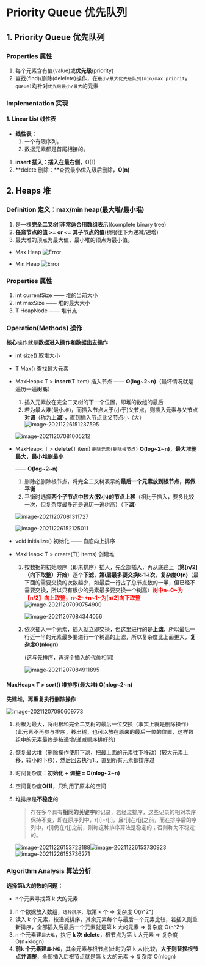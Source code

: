 # Priority Queue 优先队列

## 1. Priority Queue 优先队列

### Properties 属性
1. 每个元素含有值(value)或**优先级**(priority)
2. 查找(find)/删除(delelete)操作，在`最小/最大优先级队列(min/max priority queue)`均针对`优先级最小/最大`的元素

### Implementation 实现

#### 1. Linear List 线性表

+ **线性表：**
  1. 一个有限序列。
  2. 数据元素都是首尾相接的。

1. **insert 插入：**插入在**最右侧**，O(1)
2. **delete 删除：**查找最小优先级后删除，**O(n)**

## 2. Heaps 堆

### Definition 定义：max/min heap(最大堆/最小堆)
1. 是一棵**完全二叉树**\[**非常适合用数组表示**](complete binary tree)
2. **任意节点的值 >= or <= 其子节点的值**(树根往下为递减/递增)
3. 最大堆的顶点为最大值，最小堆的顶点为最小值。
- Max Heap
![Error](https://screen-shot.obs.cn-north-4.myhuaweicloud.com/6.2.1.png)

- Min Heap
![Error](https://screen-shot.obs.cn-north-4.myhuaweicloud.com/6.2.2.png)

### Properties 属性
1. int currentSize —— 堆的当前大小
2. int maxSize —— 堆的最大大小
3. T HeapNode —— 堆节点

### Operation(Methods) 操作

**核心**操作就是**数据进入操作和数据出去操作**

- int size() 取堆大小

- T Max() 查找最大元素

- MaxHeap< T > **insert**(T item) 插入节点 ——  **O(log~2~n)**（最坏情况就是遍历一遍**树高**）
  1) 插入元素放在完全二叉树的下一个位置，即堆的数组的最后
  2) 若为最大堆(最小堆)，而插入节点大于(小于)父节点，则插入元素与父节点**对调**（称为**上滤**），直到插入节点比父节点小（大）![image-20211226151237595](https://screen-shot.obs.cn-north-4.myhuaweicloud.com/image-20211226151237595.png)
  
  ![image-20211207081005212](https://screen-shot.obs.cn-north-4.myhuaweicloud.com/image-20211207081005212.png)
  
- MaxHeap< T > **delete**(T item) `删除元素(删除根节点)`  **O(log~2~n)**，**最大堆删最大，最小堆删最小** 
  
  ——  **O(log~2~n)**
  
  1) 删除必删除根节点，将完全二叉树表示的**最后一个元素放到根节点，再做平衡**
  2) 平衡时选择**两个子节点中较大(较小)**的节点**上移**（相比于插入，要多比较一次，但复杂度最多还是遍历一遍树高）（**下滤**）
  
  ![image-20211207081311727](https://screen-shot.obs.cn-north-4.myhuaweicloud.com/image-20211207081311727.png)
  
  ![image-20211226152125011](https://screen-shot.obs.cn-north-4.myhuaweicloud.com/image-20211226152125011.png)
  
- void initialize() 初始化 —— 自底向上排序

- MaxHeap< T > create(T[] items) 创建堆
  1. 按数据的初始顺序（即未排序）插入，先全部插入，再从底往上（**第[n/2]（向下取整）开始**）逐个**下滤**，**第i层最多要交换k-1-i次**，**复杂度O(n)**（最下面的需要交换的次数越少，如最后一行占了总节点数的一半，但已经不需要交换，所以只有很少的元素最多要交换一个树高）**<font color=#ff00>树中n~0~为【n/2】向上取整，n~2~+n~1~为[n/2]向下取整</font >**![image-20211207090754900](https://screen-shot.obs.cn-north-4.myhuaweicloud.com/image-20211207090754900.png)
  
     ![image-20211207084344056](https://screen-shot.obs.cn-north-4.myhuaweicloud.com/image-20211207084344056.png)
  
  2. 依次插入一个元素，插入就立即交换，但这里进行的是**上滤**，所以最后一行近一半的元素最多要进行一个树高的上滤，所以复杂度比上面更大，**复杂度O(nlogn)**
  
     (这与先排序，再逐个插入的代价相同)
  
     ![image-20211207084911895](https://screen-shot.obs.cn-north-4.myhuaweicloud.com/image-20211207084911895.png)

#### MaxHeap< T > sort() 堆排序(最大堆)  **O(nlog~2~n)**

**先建堆，再重复执行删除操作**

![image-20211207090609773](https://screen-shot.obs.cn-north-4.myhuaweicloud.com/image-20211207090609773.png)

1. 树根为最大，将树根和完全二叉树的最后一位交换（事实上就是删除操作）(此元素不再参与排序，移出树，也可以放在原来的最后一位的位置，这样数组中的元素最终是按递增/递减顺序排好的)

2. 恢复最大堆（删除操作使用下滤，把最上面的元素往下移动）(较大元素上移，较小的下移)，然后回去执行1.，直到所有元素都排序过

3. 时间复杂度：**初始化 + 调整 = O(nlog~2~n)**

4. 空间复杂度**O(1)**，只利用了原本的空间

5. 堆排序是**不稳定**的

   > 存在多个具有**相同的关键字**的记录，若经过排序，这些记录的相对次序保持不变，即在原序列中，r[i]=r[j]，且r[i]在r[j]之前，而在排序后的序列中，r[i]仍在r[j]之前，则称这种排序算法是稳定的；否则称为不稳定的。
   
   ![image-20211226153723188](https://screen-shot.obs.cn-north-4.myhuaweicloud.com/image-20211226153723188.png)![image-20211226153730923](https://screen-shot.obs.cn-north-4.myhuaweicloud.com/image-20211226153730923.png)![image-20211226153736271](https://screen-shot.obs.cn-north-4.myhuaweicloud.com/image-20211226153736271.png)

### Algorithm Analysis 算法分析

**选择第k大的数的问题：**

- n个元素寻找第 k 大的元素
1. n 个数据放入数组，`选择排序`，取第 k 个 => 复杂度 O(n^2^)
2. 读入 k 个元素，按递减排序，其余元素每个与最后一个元素比较，若插入则重新排序，全部插入后最后一个元素就是第 k 大的元素 => 复杂度 O(n^2^)
3. n 个元素建`最大堆`，执行 **k 次 delete**，根节点为第 k 大元素 => 复杂度 O(n+klogn)
4. **前k 个元素建`最小堆`**，其余元素与根节点(此时为第 k 大)比较，**大于则替换根节点并调整**，全部插入后根节点就是第 k 大的元素 => 复杂度 O(nlogn)

